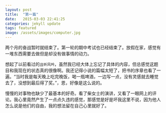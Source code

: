 ```yaml
---
layout: post
title:  "第一篇"
date:   2015-03-03 22:41:25
categories: jekyll update
tags: featured
image: /assets/images/computer.jpg
---
```

两个月的奋战暂时就结束了。第一轮的期中考试也已经结束了。放假在家，感觉有一堆东西需要去做但是却没有做事情的动力。

想起了以前看过的`且听风吟`，虽然我已经大体上忘记了具体的内容，但总感觉这题目和我现在的状态真的很像啊。我还记得小说的篇幅太短了，把书的序章也看了一遍。“当时我是每天晚上吃完晚饭，喝一瓶啤酒，一边写一点，没有灵感就去睡觉去了，没想到最后得了奖。”，恩，好像是这么说的。

慢慢的对事物也缺少了最基本的好奇。看了柴女士的演讲，又看了一眼网上的评论。我心里竟然产生了一点点久违的感觉，那感觉是好是坏我这里不说，因为他人怎么说是他们的自由，我的想法留在自己心里就好了。

[jekyll]:      http://jekyllrb.com
[jekyll-gh]:   https://github.com/jekyll/jekyll
[jekyll-help]: https://github.com/jekyll/jekyll-help
